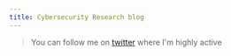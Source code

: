 ```yaml
---
title: Cybersecurity Research blog
---
```



>  You can follow me on [twitter](https://twitter.com/8erg_) where I'm highly active


